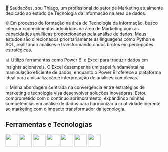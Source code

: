 👋 Saudações, sou Thiago, um profissional do setor de Marketing atualmente dedicado ao estudo de Tecnologia da Informação na área de dados.

🌐 Em processo de formação na área de Tecnologia da Informação, busco integrar conhecimentos adquiridos na área de Marketing com as capacidades analíticas proporcionadas pela análise de dados. Meus estudos são direcionados prioritariamente as linguagens como Python e SQL, realizando análises e transformando dados brutos em percepções estratégicas.

📊 Utilizo ferramentas como Power BI e Excel para traduzir dados em insights acionáveis. O Excel desempenha um papel fundamental na manipulação eficiente de dados, enquanto o Power BI oferece a plataforma ideal para a visualização e interpretação de análises complexas.

💡 Minha abordagem centrada na convergência entre estratégias de marketing e tecnologia visa desenvolver soluções inovadoras. Estou comprometido com o contínuo aprimoramento, expandindo minhas competências em análise de dados para harmonizar a criatividade inerente ao marketing com o impacto transformador da tecnologia.

## Ferramentas e Tecnologias

<img src="https://cdn.jsdelivr.net/gh/devicons/devicon/icons/python/python-original-wordmark.svg" width="40" height="40"/>
<img src="https://cdn.jsdelivr.net/gh/devicons/devicon/icons/microsoftsqlserver/microsoftsqlserver-plain-wordmark.svg" width="40" height="40"/>
<img src="https://cdn.jsdelivr.net/gh/devicons/devicon/icons/anaconda/anaconda-original.svg" width="40" height="40" width="40" height="40"/>
<img src="https://cdn.jsdelivr.net/gh/devicons/devicon/icons/jupyter/jupyter-original-wordmark.svg" width="40" height="40"/>
<img src="https://cdn.jsdelivr.net/gh/devicons/devicon/icons/pandas/pandas-original-wordmark.svg" width="40" height="40"/>
<img src="https://cdn.jsdelivr.net/gh/devicons/devicon/icons/numpy/numpy-original-wordmark.svg" width="40" height="40"/>
<img src="https://cdn.jsdelivr.net/gh/devicons/devicon/icons/matlab/matlab-plain.svg" width="40" height="40"/>


